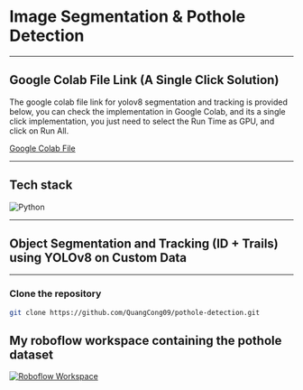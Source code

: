 # Image Segmentation & Pothole Detection

---

## Google Colab File Link (A Single Click Solution)

The google colab file link for yolov8 segmentation and tracking is provided below, you can check the implementation in Google Colab, and its a single click implementation, you just need to select the Run Time as GPU, and click on Run All.

[Google Colab File](https://colab.research.google.com/drive/1SJooao7MexJNDXJiF3ry1Z15NhtpD5jn)

---

## Tech stack

![Python](https://img.shields.io/badge/Python-3670A0?style=for-the-badge&logo=python&logoColor=ffdd54)

---

## Object Segmentation and Tracking (ID + Trails) using YOLOv8 on Custom Data

---

### Clone the repository

```bash
git clone https://github.com/QuangCong09/pothole-detection.git

```
## My roboflow workspace containing the pothole dataset

[![Roboflow Workspace](https://img.shields.io/badge/Roboflow%20Workspace-blue?style=for-the-badge&logo=roboflow)](https://app.roboflow.com/potholes-detection-nx7uy)

